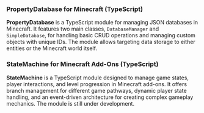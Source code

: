 ### PropertyDatabase for Minecraft (TypeScript)

**PropertyDatabase** is a TypeScript module for managing JSON databases in Minecraft. It features two main classes, `DatabaseManager` and `SimpleDatabase`, for handling basic CRUD operations and managing custom objects with unique IDs. The module allows targeting data storage to either entities or the Minecraft world itself.

### StateMachine for Minecraft Add-Ons (TypeScript)

**StateMachine** is a TypeScript module designed to manage game states, player interactions, and level progression in Minecraft add-ons. It offers branch management for different game pathways, dynamic player state handling, and an event-driven architecture for creating complex gameplay mechanics. The module is still under development.